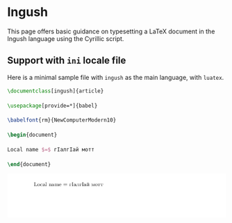 # Ingush

This page offers basic guidance on typesetting a LaTeX document in the
Ingush language using the Cyrillic script.

## Support with `ini` locale file

Here is a minimal sample file with `ingush` as the main language, with `luatex`.

```tex
\documentclass[ingush]{article}

\usepackage[provide=*]{babel}

\babelfont{rm}{NewComputerModern10}

\begin{document}

Local name $=$ гӀалгӀай мотт

\end{document}
```

![](../media/locale-ingush.png)